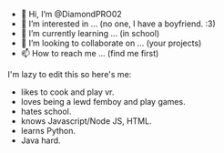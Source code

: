 - 👋 Hi, I’m @DiamondPRO02
- 👀 I’m interested in ... (no one, I have a boyfriend. :3) 
- 🌱 I’m currently learning ... (in school) 
- 💞️ I’m looking to collaborate on ...  (your projects) 
- 📫 How to reach me ... (find me first) 

<!---
DiamondPRO02/DiamondPRO02 is a ✨ special ✨ repository because its `README.md` (this file) appears on your GitHub profile.
You can click the Preview link to take a look at your changes.
--->

I'm lazy to edit this so here's me:
- likes to cook and play vr.
- loves being a lewd femboy and play games.
- hates school.
- knows Javascript/Node JS, HTML.
- learns Python.
- Java hard.
